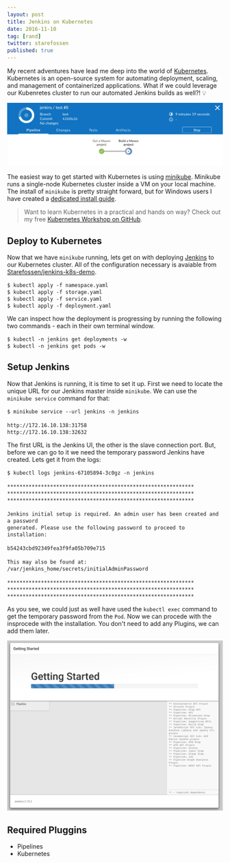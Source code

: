 ```yaml
---
layout: post
title: Jenkins on Kubernetes
date: 2016-11-10
tag: [rand]
twitter: starefossen
published: true
---
```


My recent adventures have lead me deep into the world of
[Kubernetes][kubernetes]. Kubernetes is an open-source system for automating
deployment, scaling, and management of containerized applications. What if we
could leverage our Kubenretes cluster to run our automated Jenkins builds as
well?! :bulb:

![Jenkins on Kubernetes](/uploads/2016/11/15/jenkins.png)

<!--more-->

The easiest way to get started with Kubernetes is using [minikube][minikube].
Minikube runs a single-node Kubernetes cluster inside a VM on your local
machine. The install of `minikube` is pretty straight forward, but for Windows
users I have created a [dedicated install guide][minikube-windows].

> Want to learn Kubernetes in a practical and hands on way? Check out my
> free [Kubernetes Workshop on GitHub][k8s-workshop].

## Deploy to Kubernetes

Now that we have `minikube` running, lets get on with deploying
[Jenkins][jenkins-ci] to our Kubernetes cluster. All of the configuration
necessary is avaiable from [Starefossen/jenkins-k8s-demo][jenkins-k8s-demo].

```
$ kubectl apply -f namespace.yaml
$ kubectl apply -f storage.yaml
$ kubectl apply -f service.yaml
$ kubectl apply -f deployment.yaml
```

We can inspect how the deployment is progressing by running the following two
commands - each in their own terminal window.

```
$ kubectl -n jenkins get deployments -w
$ kubectl -n jenkins get pods -w
```

## Setup Jenkins

Now that Jenkins is running, it is time to set it up. First we need to locate
the unique URL for our Jenkins master inside `minikube`. We can use the
`minikube service` command for that:

```
$ minikube service --url jenkins -n jenkins

http://172.16.10.138:31758
http://172.16.10.138:32632
```

The first URL is the Jenkins UI, the other is the slave connection port. But,
before we can go to it we need the temporary password Jenkins have created. Lets
get it from the logs:

```
$ kubectl logs jenkins-67105894-3c0gz -n jenkins

*************************************************************
*************************************************************
*************************************************************

Jenkins initial setup is required. An admin user has been created and a password
generated. Please use the following password to proceed to installation:

b54243cbd92349fea3f9fa05b709e715

This may also be found at: /var/jenkins_home/secrets/initialAdminPassword

*************************************************************
*************************************************************
*************************************************************
```

As you see, we could just as well have used the `kubectl exec` command to get
the temporary password from the `Pod`. Now we can procede with the insprocede
with the installation. You don't need to add any Plugins, we can add them later.

![Jenkins Installer](/uploads/2016/11/15/install.png)

## Required Pluggins



* Pipelines
* Kubernetes

[minikube]: https://github.com/kubernetes/minikube
[minikube-download]: https://github.com/kubernetes/minikube/releases/latest
[minikube-windows]: https://github.com/evry-bergen/kubernetes-workshop/wiki/Windows-Setup-Guide
[kubernetes]: http://kubernetes.io
[k8s-workshop]: https://github.com/evry-bergen/kubernetes-workshop
[jenkins-ci]: https://jenkins.io
[jenkins-docker-hub]: https://hub.docker.com/r/library/jenkins
[jenkins-k8s-demo]: https://github.com/Starefossen/jenkins-k8s-demo
[jenkins-k8s-plugin]: https://github.com/jenkinsci/kubernetes-plugin
[jenkins-k8s-pipeline]: https://github.com/fabric8io/jenkins-pipeline-library

[jenkins-k8s-jira]: https://issues.jenkins-ci.org/browse/JENKINS-38278?jql=project%20%3D%20JENKINS%20AND%20status%20in%20(Open%2C%20%22In%20Progress%22%2C%20Reopened)%20AND%20component%20%3D%20%27kubernetes-plugin%27
[fabric8-jenkins-k8s]: https://blog.fabric8.io/a-kubernetes-workflow-plugin-for-jenkins-b62110be03dc#.wkib69mxc
[jenkins-distributed-builds]: https://wiki.jenkins-ci.org/display/JENKINS/Distributed+builds
[github-podTemplate]: https://github.com/search?l=groovy&langOverride=&q=podTemplate&repo=&start_value=1&type=Code
[github-from-jenkins]: https://github.com/search?l=Dockerfile&q=FROM+jenkins&ref=searchresults&type=Code&utf8=%E2%9C%93
[jenkins-pipeline-input]: https://support.cloudbees.com/hc/en-us/articles/204986450-Pipeline-How-to-manage-user-inputs
[github-jenkind-docker]: https://github.com/dnABic/jenkins_k8s_aws/blob/master/Jenkinsfile
